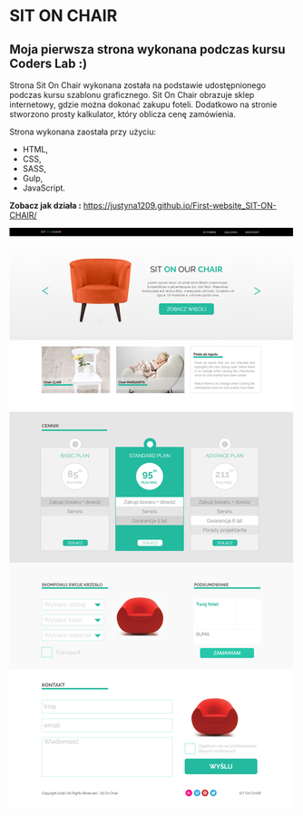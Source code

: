 

# SIT ON CHAIR

## Moja pierwsza strona wykonana podczas kursu Coders Lab :)

Strona Sit On Chair wykonana została na podstawie udostępnionego podczas kursu szablonu graficznego. 
Sit On Chair obrazuje sklep internetowy, gdzie można dokonać zakupu foteli. Dodatkowo na stronie stworzono prosty kalkulator,
który oblicza cenę zamówienia.

Strona wykonana zaostała przy użyciu:
* HTML,
* CSS,
* SASS,
* Gulp,
* JavaScript.

**Zobacz jak działa :** https://justyna1209.github.io/First-website_SIT-ON-CHAIR/

![SIT ON CHAIR](./images/strona.png) 

